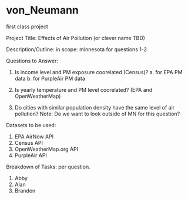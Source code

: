 # von_Neumann
first class project

Project Title:
Effects of Air Pollution (or clever name TBD)

Description/Outline:
in scope: minnesota for questions 1-2

Questions to Answer:
1. Is income level and PM exposure coorelated (Census)?
  a. for EPA PM data
  b. for PurpleAir PM data
  
2. Is yearly temperature and PM level coorelated? (EPA and OpenWeatherMap)

3. Do cities with similar population density have the same level of air pollution?
  Note: Do we want to look outside of MN for this question?

Datasets to be used:

1. EPA AirNow API
2. Census API
3. OpenWeatherMap.org API
4. PurpleAir API

Breakdown of Tasks:
per question.

1. Abby
2. Alan
3. Brandon
